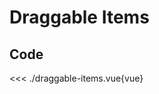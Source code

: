 <script setup>
import Example from './draggable-items.vue'
</script>

# Draggable Items

<Example/>

## Code

<<< ./draggable-items.vue{vue}

